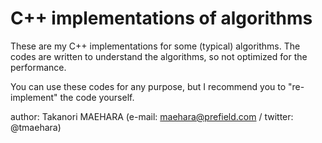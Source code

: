 C++ implementations of algorithms
=========

These are my C++ implementations for some (typical) algorithms.
The codes are written to understand the algorithms,
so not optimized for the performance.

You can use these codes for any purpose,
but I recommend you to "re-implement" the code yourself.


author: Takanori MAEHARA (e-mail: maehara@prefield.com / twitter: @tmaehara)
